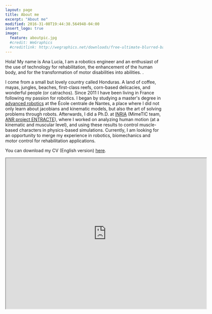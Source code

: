 ```yaml
---
layout: page
title: About me
excerpt: "About me"
modified: 2016-31-08T19:44:38.564948-04:00
insert_logo: true
image:
  feature: aboutpic.jpg
  #credit: WeGraphics
  #creditlink: http://wegraphics.net/downloads/free-ultimate-blurred-background-pack/
---
```


Hola! My name is Ana Lucia, I am a robotics engineer and an enthusiast of the use of technology for rehabilitation, the enhancement of the human body, and for the transformation of motor disabilities into abilities. .

I come from a small but lovely country called Honduras. A land of coffee, mayas, jungles, beaches, first-class reefs, corn-based delicacies, and wonderful people (or catrachos). 
Since 2011 I have been living in France following my passion for robotics. I began by studying a master's degree in [advanced robotics](http://masteraria.irccyn.ec-nantes.fr/index.php/presentation-roba-en) at the École centrale de Nantes, a place where I did not only learn about jacobians and kinematic models, but also the art of solving problems through robots.
Afterwards, I did a Ph.D. at [INRIA](http://www.inria.fr/en/centre/rennes) (MimeTIC team, [ANR project ENTRACTE](http://homepages.laas.fr/nmansard/entracte/index.php?n=Main.HomePage)), where I worked on analyzing human motion (at a kinematic and muscular level), and using these results to control muscle-based characters in physics-based simulations.
Currently, I am looking for an opportunity to merge my experience in robotics, biomechanics and motor control for rehabilitation applications.

You can download my CV (English version) [here](/share/AnaCruzRuiz_CV.pdf).

<iframe src="https://www.google.com/maps/d/u/0/embed?mid=17PEVTE55f01ViOoxnm46z_7eCP4" width="640" height="480"></iframe>





